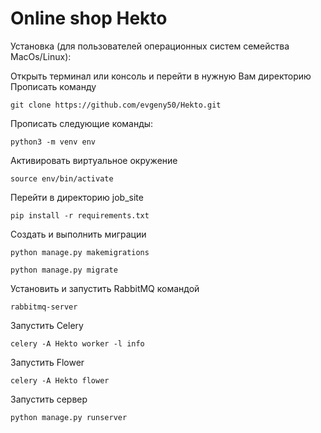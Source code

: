 <!DOCTYPE html>
<html>

<head>
  <meta charset="utf-8">
  <meta name="viewport" content="width=device-width, initial-scale=1.0">
</head>

<body>
<h1>Online shop Hekto</h1>
  <div><p>Установка (для пользователей операционных систем семейства MacOs/Linux):</p>
<p>Открыть терминал или консоль и перейти в нужную Вам директорию<br>
Прописать команду<br>
<pre><code>git clone https://github.com/evgeny50/Hekto.git</code></pre></p>
<p>Прописать следующие команды:</p>
<pre><code>python3 -m venv env
</code></pre>
<p>Активировать виртуальное окружение</p>
<pre><code>source env/bin/activate
</code></pre>
<p>Перейти в директорию job_site</p>
<pre><code>pip install -r requirements.txt
</code></pre>
<p>Создать и выполнить миграции</p>
<pre><code>python manage.py makemigrations
</code></pre>
<pre><code>python manage.py migrate
</code></pre>
<p>Установить и запустить RabbitMQ командой</p>
<pre><code>rabbitmq-server
</code></pre>
<p>Запустить Celery</p>
<pre><code>celery -A Hekto worker -l info
</code></pre>
<p>Запустить Flower</p>
<pre><code>celery -A Hekto flower
</code></pre>
<p>Запустить сервер</p>
<pre><code>python manage.py runserver
</code></pre>
</div>
</body>

</html>
